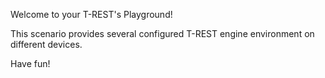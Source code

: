 <!--
 * @Descripttion: 
 * @Author: lzy
 * @Date: 2020-05-21 09:29:04
 * @LastEditors: lzy
 * @LastEditTime: 2020-05-21 21:19:29
--> 
Welcome to your T-REST's Playground!

This scenario provides several configured T-REST engine environment
on different devices.

Have fun!